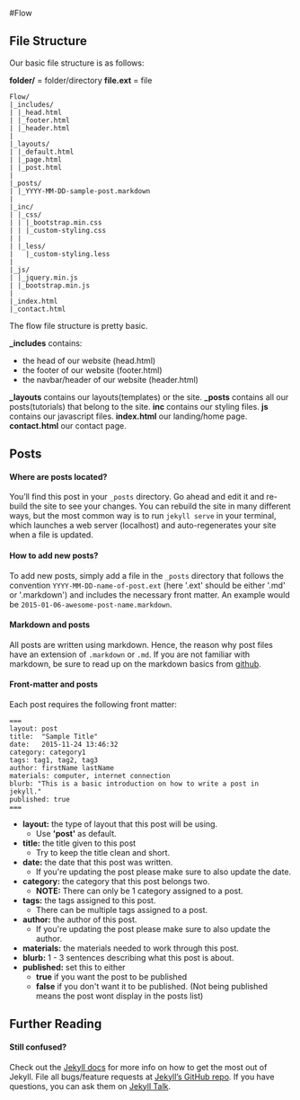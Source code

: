 #Flow

## File Structure
Our basic file structure is as follows:

**folder/** = folder/directory
**file.ext** = file

```
Flow/
|_includes/
| |_head.html
| |_footer.html
| |_header.html
|
|_layouts/
| |_default.html
| |_page.html
| |_post.html
|
|_posts/
| |_YYYY-MM-DD-sample-post.markdown
|
|_inc/
| |_css/
| | |_bootstrap.min.css
| | |_custom-styling.css
| |
| |_less/
|   |_custom-styling.less
|
|_js/
| |_jquery.min.js
| |_bootstrap.min.js
|
|_index.html
|_contact.html
```

The flow file structure is pretty basic.

**_includes** contains:
  - the head of our website (head.html)
  - the footer of our website (footer.html)
  - the navbar/header of our website (header.html)

**_layouts** contains our layouts(templates) or the site.
**_posts** contains all our posts(tutorials) that belong to the site.
**inc** contains our styling files.
**js** contains our javascript files.
**index.html** our landing/home page.
**contact.html** our contact page.

## Posts
#### Where are posts located?
You’ll find this post in your `_posts` directory. Go ahead and edit it and re-build the site to see your changes. You can rebuild the site in many different ways, but the most common way is to run `jekyll serve` in your terminal, which launches a web server (localhost) and auto-regenerates your site when a file is updated.

#### How to add new posts?
To add new posts, simply add a file in the `_posts` directory that follows the convention `YYYY-MM-DD-name-of-post.ext` (here '.ext' should be either '.md' or '.markdown') and includes the necessary front matter. An example would be `2015-01-06-awesome-post-name.markdown`.

#### Markdown and posts
All posts are written using markdown. Hence, the reason why post files have an extension of `.markdown` or `.md`. If you are not familiar with markdown, be sure to read up on the markdown basics from [github](https://help.github.com/articles/markdown-basics/).

#### Front-matter and posts
Each post requires the following front matter:
```
===
layout: post
title:  "Sample Title"
date:   2015-11-24 13:46:32
category: category1
tags: tag1, tag2, tag3
author: firstName lastName
materials: computer, internet connection
blurb: "This is a basic introduction on how to write a post in jekyll."
published: true
===
```

- **layout:** the type of layout that this post will be using.
  - Use **'post'** as default.
- **title:** the title given to this post
  - Try to keep the title clean and short.
- **date:** the date that this post was written.
  - If you're updating the post please make sure to also update the date.
- **category:** the category that this post belongs two.
  - **NOTE:** There can only be 1 category assigned to a post.
- **tags:** the tags assigned to this post.
  - There can be multiple tags assigned to a post.
- **author:** the author of this post.
  - If you're updating the post please make sure to also update the author.
- **materials:** the materials needed to work through this post.
- **blurb:** 1 - 3 sentences describing what this post is about.
- **published:** set this to either
  - **true** if you want the post to be published
  - **false** if you don't want it to be published. (Not being published means the post wont display in the posts list)

## Further Reading
#### Still confused?
Check out the [Jekyll docs][jekyll-docs] for more info on how to get the most out of Jekyll. File all bugs/feature requests at [Jekyll’s GitHub repo][jekyll-gh]. If you have questions, you can ask them on [Jekyll Talk][jekyll-talk].

[jekyll-docs]: http://jekyllrb.com/docs/home
[jekyll-gh]:   https://github.com/jekyll/jekyll
[jekyll-talk]: https://talk.jekyllrb.com/

